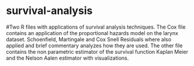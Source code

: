 # survival-analysis
#Two R files with applications of survival analysis techniques. The Cox file contains an application of the proportional hazards model on the larynx dataset. Schoenfield, Martingale and Cox Snell Residuals where also applied and brief commentary analyzes how they are used. The other file contains the non parametric estimator of the survival function Kaplan Meier and the Nelson Aalen estimator with visualizations. 

